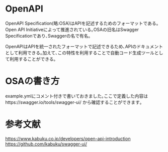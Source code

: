 # OpenAPI

OpenAPI Specification(略:OSA)はAPIを記述するためのフォーマットである｡Open API Initiativeによって推進されている｡OSAの旧名はSwagger Specificationであり､Swaggerの名で有名｡

OpenAPIはAPIを統一されたフォーマットで記述できるため､APIのドキュメントとして利用できる｡加えて､この特性を利用することで自動コード生成ツールとして利用することができる｡

# OSAの書き方

example.ymlにコメント付きで書いておきました｡ここで定義した内容はhttps://swagger.io/tools/swagger-ui/
から確認することができます｡


# 参考文献

https://www.kabuku.co.jp/developers/open-api-introduction
https://github.com/kabuku/swagger-ui/